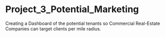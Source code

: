 # Project_3_Potential_Marketing
Creating a Dashboard of the potential tenants so Commercial Real-Estate Companies can target clients per mile radius.
